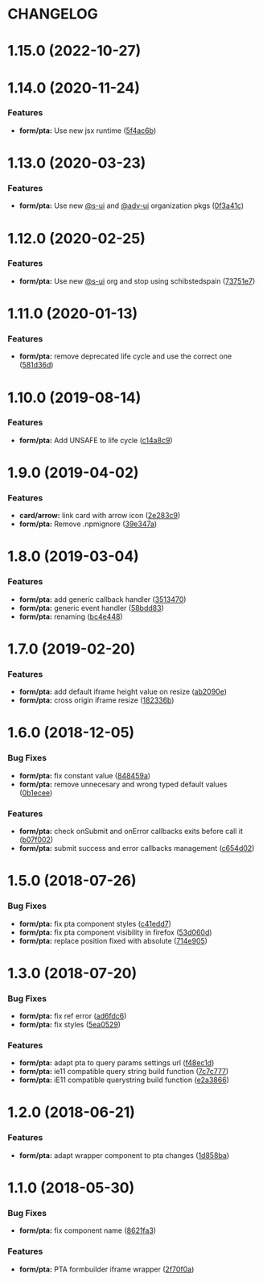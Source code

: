 # CHANGELOG

# 1.15.0 (2022-10-27)



# 1.14.0 (2020-11-24)


### Features

* **form/pta:** Use new jsx runtime ([5f4ac6b](https://github.com/SUI-Components/adevinta-spain-components/commit/5f4ac6bf564a3af7c075cc96f3b69f437bae3955))



# 1.13.0 (2020-03-23)


### Features

* **form/pta:** Use new [@s-ui](https://github.com/s-ui) and [@adv-ui](https://github.com/adv-ui) organization pkgs ([0f3a41c](https://github.com/SUI-Components/adevinta-spain-components/commit/0f3a41cfa36d65175c56094feb70b93ef5ceccb0))



# 1.12.0 (2020-02-25)


### Features

* **form/pta:** Use new [@s-ui](https://github.com/s-ui) org and stop using schibstedspain ([73751e7](https://github.com/SUI-Components/adevinta-spain-components/commit/73751e78d72a1ccd3f810d1b0004fb562a4aabab))



# 1.11.0 (2020-01-13)


### Features

* **form/pta:** remove deprecated life cycle and use the correct one ([581d36d](https://github.com/SUI-Components/adevinta-spain-components/commit/581d36d86ac55aeb80711e7f1d8cdf6738e7fd67))



# 1.10.0 (2019-08-14)


### Features

* **form/pta:** Add UNSAFE to life cycle ([c14a8c9](https://github.com/SUI-Components/adevinta-spain-components/commit/c14a8c900fc30693166775b26a06f696650019aa))



# 1.9.0 (2019-04-02)


### Features

* **card/arrow:** link card with arrow icon ([2e283c9](https://github.com/SUI-Components/adevinta-spain-components/commit/2e283c9a6c25c92228d5f9b73273ad0544f32584))
* **form/pta:** Remove .npmignore ([39e347a](https://github.com/SUI-Components/adevinta-spain-components/commit/39e347a481317bc8bd88b8b61f42d484f841062b))



# 1.8.0 (2019-03-04)


### Features

* **form/pta:** add generic callback handler ([3513470](https://github.com/SUI-Components/adevinta-spain-components/commit/3513470c1dbaca99df595ca7ca68cabbed724464))
* **form/pta:** generic event handler ([58bdd83](https://github.com/SUI-Components/adevinta-spain-components/commit/58bdd83fa01f43dba610b5ccc867eab80c9d849b))
* **form/pta:** renaming ([bc4e448](https://github.com/SUI-Components/adevinta-spain-components/commit/bc4e448b0643618cb13dd23cb788651079189451))



# 1.7.0 (2019-02-20)


### Features

* **form/pta:** add default iframe height value on resize ([ab2090e](https://github.com/SUI-Components/adevinta-spain-components/commit/ab2090eb45459acb19b63a477d1886cd6b8001c4))
* **form/pta:** cross origin iframe resize ([182336b](https://github.com/SUI-Components/adevinta-spain-components/commit/182336b3d8c68a6c7b812f28692e81be5b6d4505))



# 1.6.0 (2018-12-05)


### Bug Fixes

* **form/pta:** fix constant value ([848459a](https://github.com/SUI-Components/adevinta-spain-components/commit/848459ac9dcf7f5ef446d8959b225dc2436d59c2))
* **form/pta:** remove unnecesary and wrong typed default values ([0b1ecee](https://github.com/SUI-Components/adevinta-spain-components/commit/0b1ecee13f0b6804f8850fc0b64940049380303b))


### Features

* **form/pta:** check onSubmit and onError callbacks exits before call it ([b07f002](https://github.com/SUI-Components/adevinta-spain-components/commit/b07f00241d83eb3201e8446b3116bd5dcf56303a))
* **form/pta:** submit success and error callbacks management ([c654d02](https://github.com/SUI-Components/adevinta-spain-components/commit/c654d02823ce7356eeb277de690948cf8e6188c3))



# 1.5.0 (2018-07-26)


### Bug Fixes

* **form/pta:** fix pta component styles ([c41edd7](https://github.com/SUI-Components/adevinta-spain-components/commit/c41edd7c12ee25f635d60fa7917faf0ac9ace40f))
* **form/pta:** fix pta component visibility in firefox ([53d060d](https://github.com/SUI-Components/adevinta-spain-components/commit/53d060d5a8b8bc24e0308ca547973d7cd4a788a4))
* **form/pta:** replace position fixed with absolute ([714e905](https://github.com/SUI-Components/adevinta-spain-components/commit/714e905ad10df44be60725d842b18fc050cf7de9))



# 1.3.0 (2018-07-20)


### Bug Fixes

* **form/pta:** fix ref error ([ad6fdc6](https://github.com/SUI-Components/adevinta-spain-components/commit/ad6fdc61f2bd053a273465590af8b7af80f71dc1))
* **form/pta:** fix styles ([5ea0529](https://github.com/SUI-Components/adevinta-spain-components/commit/5ea052910cbe48b85c3485c49ed3d7e51a0b7dd7))


### Features

* **form/pta:** adapt pta to query params settings url ([f48ec1d](https://github.com/SUI-Components/adevinta-spain-components/commit/f48ec1d06244784c647213a3d1c98b445cf13416))
* **form/pta:** ie11 compatible query string build function ([7c7c777](https://github.com/SUI-Components/adevinta-spain-components/commit/7c7c777311e6712b56b982d65dbe870098e1ddba))
* **form/pta:** iE11 compatible querystring build function ([e2a3866](https://github.com/SUI-Components/adevinta-spain-components/commit/e2a3866bf1311e644b2c7ceab8144b86c0545d8c))



# 1.2.0 (2018-06-21)


### Features

* **form/pta:** adapt wrapper component to pta changes ([1d858ba](https://github.com/SUI-Components/adevinta-spain-components/commit/1d858ba96f0b88d277654ef3d918d3bcc3f835e2))



# 1.1.0 (2018-05-30)


### Bug Fixes

* **form/pta:** fix component name ([8621fa3](https://github.com/SUI-Components/adevinta-spain-components/commit/8621fa3b3639727590663df881a0a65af6f0f67a))


### Features

* **form/pta:** PTA formbuilder iframe wrapper ([2f70f0a](https://github.com/SUI-Components/adevinta-spain-components/commit/2f70f0abd78a74ebc60fd4249bd7c94abf61a7f8))



